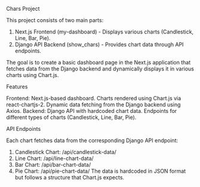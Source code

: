 Chars Project

This project consists of two main parts:

1. Next.js Frontend (my-dashboard) - Displays various charts (Candlestick, Line, Bar, Pie).
2. Django API Backend (show_chars) - Provides chart data through API endpoints.

The goal is to create a basic dashboard page in the Next.js application that fetches data from the Django backend and dynamically displays it in various charts using Chart.js.

Features

Frontend:
    Next.js-based dashboard.
    Charts rendered using Chart.js via react-chartjs-2.
    Dynamic data fetching from the Django backend using Axios.
Backend:
    Django API with hardcoded chart data.
    Endpoints for different types of charts (Candlestick, Line, Bar, Pie).

API Endpoints

Each chart fetches data from the corresponding Django API endpoint:
1. Candlestick Chart: /api/candlestick-data/
2. Line Chart: /api/line-chart-data/
3. Bar Chart: /api/bar-chart-data/
4. Pie Chart: /api/pie-chart-data/
The data is hardcoded in JSON format but follows a structure that Chart.js expects.
